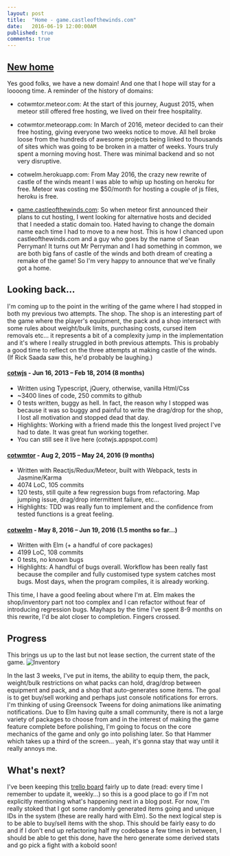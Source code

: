 ```yaml
---
layout: post
title:  "Home - game.castleofthewinds.com"
date:   2016-06-19 12:00:00AM
published: true
comments: true
---
```


## [New home](http://game.castleofthewinds.com)

Yes good folks, we have a new domain! And one that I hope will stay for a loooong time. A reminder of the history of domains:

- cotwmtor.meteor.com: At the start of this journey, August 2015, when meteor still offered free hosting, we lived on their free hospitality.

- cotwmtor.meteorapp.com: In March of 2016, meteor decided to can their free hosting, giving everyone two weeks notice to move. All hell broke loose from the hundreds of awesome projects being linked to thousands of sites which was going to be broken in a matter of weeks. Yours truly spent a morning moving host. There was minimal backend and so not very disruptive.

- cotwelm.herokuapp.com: From May 2016, the crazy new rewrite of castle of the winds meant I was able to whip up hosting on heroku for free. Meteor was costing me $50/month for hosting a couple of js files, heroku is free.


- [game.castleofthewinds.com](http://game.castleofthewinds.com): So when meteor first announced their plans to cut hosting, I went looking for alternative hosts and decided that I needed a static domain too. Hated having to change the domain name each time I had to move to a new host. This is how I chanced upon castleofthewinds.com and a guy who goes by the name of Sean Perryman! It turns out Mr Perryman and I had something in common, we are both big fans of castle of the winds and both dream of creating a remake of the game! So I'm very happy to announce that we've finally got a home.
 
## Looking back...

I'm coming up to the point in the writing of the game where I had stopped in both my previous two attempts. The shop. The shop is an interesting part of the game where the player's equipment, the pack and a shop intersect with some rules about weight/bulk limits, purchasing costs, cursed item removals etc... it represents a bit of a complexity jump in the implementation and it's where I really struggled in both previous attempts. This is probably a good time to reflect on the three attempts at making castle of the winds. (If Rick Saada saw this, he'd probably be laughing.)

#### [cotwjs](https://github.com/mordrax/CoTWjs) - Jun 16, 2013 – Feb 18, 2014 (8 months)

- Written using Typescript, jQuery, otherwise, vanilla Html/Css
- ~3400 lines of code, 250 commits to github
- 0 tests written, buggy as hell. In fact, the reason why I stopped was because it was so buggy and painful to write the drag/drop for the shop, I lost all motivation and stopped dead that day.
- Highlights: Working with a friend made this the longest lived project I've had to date. It was great fun working together.
- You can still see it live here (cotwjs.appspot.com)

#### [cotwmtor](https://github.com/mordrax/cotwmtor) - Aug 2, 2015 – May 24, 2016 (9 months)

- Written with Reactjs/Redux/Meteor, built with Webpack, tests in Jasmine/Karma
- 4074 LoC, 105 commits
- 120 tests, still quite a few regression bugs from refactoring. Map jumping issue, drag/drop intermittent failure, etc...
- Highlights: TDD was really fun to implement and the confidence from tested functions is a great feeling.

#### [cotwelm](https://github.com/mordrax/cotwelm) - May 8, 2016 – Jun 19, 2016 (1.5 months so far...)

- Written with Elm (+ a handful of core packages)
- 4199 LoC, 108 commits
- 0 tests, no known bugs
- Highlights: A handful of bugs overall. Workflow has been really fast because the compiler and fully customised type system catches most bugs. Most days, when the program compiles, it is already working.

This time, I have a good feeling about where I'm at. Elm makes the shop/inventory part not too complex and I can refactor without fear of introducing regression bugs. Mayhaps by the time I've spent 8-9 months on this rewrite, I'd be alot closer to completion. Fingers crossed.

## Progress

This brings us up to the last but not lease section, the current state of the game.
![Inventory](/cotwmtor/images/inventory2.png)

In the last 3 weeks, I've put in items, the ability to equip them, the pack, weight/bulk restrictions on what packs can hold, drag/drop between equipment and pack, and a shop that auto-generates some items. The goal is to get buy/sell working and perhaps just console notifications for errors. I'm thinking of using Greensock Tweens for doing animations like animating notifications. Due to Elm having quite a small community, there is not a large variety of packages to choose from and in the interest of making the game feature complete before polishing, I'm going to focus on the core mechanics of the game and only go into polishing later. So that Hammer which takes up a third of the screen... yeah, it's gonna stay that way until it really annoys me.

## What's next?

I've been keeping this [trello board](https://trello.com/b/EByoUHwY/castle-of-the-winds) fairly up to date (read: every time I remember to update it, weekly...) so this is a good place to go if I'm not explicitly mentioning what's happening next in a blog post. For now, I'm really stoked that I got some randomly generated items going and unique IDs in the system (these are really hard with Elm). So the next logical step is to be able to buy/sell items with the shop. This should be fairly easy to do and if I don't end up refactoring half my codebase a few times in between, I should be able to get this done, have the hero generate some derived stats and go pick a fight with a kobold soon!